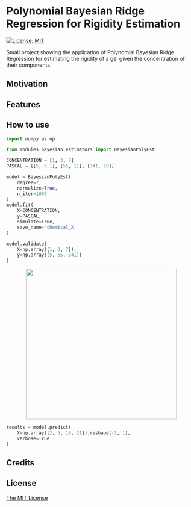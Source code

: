 
# Polynomial Bayesian Ridge Regression for Rigidity Estimation

[![License: MIT](https://img.shields.io/badge/License-MIT-yellow.svg)](https://opensource.org/licenses/MIT)

Small project showing the application of Polynomial Bayesian Ridge Regression for estimating the rigidity of a gel given the concentration of their components.

## Motivation

## Features

## How to use  
  
```python
import numpy as np

from modules.bayesian_estimators import BayesianPolyEst

CONCENTRATION = [1, 3, 7]
PASCAL = [[5, 0.1], [55, 11], [341, 50]]
```

```python
model = BayesianPolyEst(
    degree=2,
    normalize=True,
    n_iter=1000
)
model.fit(
    X=CONCENTRATION,
    y=PASCAL,
    simulate=True,
    save_name='chemical_X'
)
```

```python
model.validate(
    X=np.array([1, 3, 7]),
    y=np.array([5, 55, 341])
)
```  
  
<p align="center">   
  <img width="400" height="400" src="https://github.com/vb690/bazaar/blob/master/shops/pascal_estimator/results/images/chemical_X.png">
</p>   
  
```python
results = model.predict(
    X=np.array([2, 5, 16, 21]).reshape(-1, 1),
    verbose=True
)
```

## Credits

## License

[The MIT License](https://github.com/vb690/bazaar/blob/master/LICENSE)
